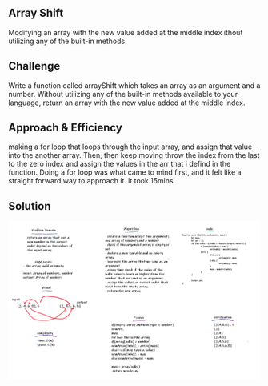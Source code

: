 ## Array Shift

Modifying an array with the new value added at the middle index ithout utilizing any of the built-in methods.

## Challenge

Write a function called arrayShift which takes an array as an argument and a number. Without utilizing any of the built-in methods available to your language, return an array with the new value added at the middle index.

## Approach & Efficiency

making a for loop that loops through the input array, and assign that value into the another array. Then, then keep moving throw the index from the last to the zero index and assign the values in the arr that i defind in the function. Doing a for loop was what came to mind first, and it felt like a straight forward way to approach it. it took 15mins.

## Solution

![whiteboard](../assets/arrayShift.png)
